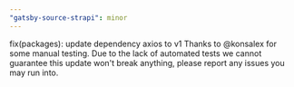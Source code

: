 ```yaml
---
"gatsby-source-strapi": minor
---
```


fix(packages): update dependency axios to v1
Thanks to @konsalex for some manual testing. Due to the lack of automated tests we cannot guarantee this update won't break anything, please report any issues you may run into.
